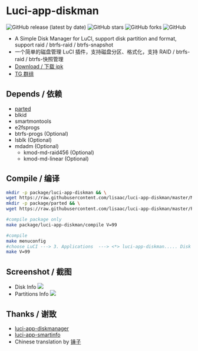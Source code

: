 # Luci-app-diskman

![GitHub release (latest by date)](https://img.shields.io/github/v/release/lisaac/luci-app-diskman?style=flat-square)
![GitHub stars](https://img.shields.io/github/stars/lisaac/luci-app-diskman?style=flat-square)
![GitHub forks](https://img.shields.io/github/forks/lisaac/luci-app-diskman?style=flat-square)
![GitHub](https://img.shields.io/github/license/lisaac/luci-app-diskman?style=flat-square)
- A Simple Disk Manager for LuCI, support disk partition and format, support raid / btrfs-raid / btrfs-snapshot
- 一个简单的磁盘管理 LuCI 插件，支持磁盘分区、格式化，支持 RAID / btrfs-raid / btrfs-快照管理
- [Download / 下载 ipk](https://github.com/lisaac/luci-app-diskman/releases)
- [TG 群组](https://t.me/joinchat/G5mqjhrlU9S8TMkXeBmj0w)

## Depends / 依赖
- [parted](https://github.com/lisaac/luci-app-diskman/blob/master/Parted.Makefile)
- blkid
- smartmontools
- e2fsprogs
- btrfs-progs (Optional)
- lsblk (Optional)
- mdadm (Optional)
    - kmod-md-raid456 (Optional)
    - kmod-md-linear (Optional)

## Compile / 编译
``` bash
mkdir -p package/luci-app-diskman && \
wget https://raw.githubusercontent.com/lisaac/luci-app-diskman/master/Makefile -O package/luci-app-diskman/Makefile
mkdir -p package/parted && \
wget https://raw.githubusercontent.com/lisaac/luci-app-diskman/master/Parted.Makefile -O package/parted/Makefile

#compile package only
make package/luci-app-diskman/compile V=99

#compile
make menuconfig
#choose LuCI ---> 3. Applications  ---> <*> luci-app-diskman..... Disk Manager interface for LuCI ----> save
make V=99

```

## Screenshot / 截图
- Disk Info
![](https://raw.githubusercontent.com/lisaac/luci-app-diskman/master/doc/disk_info.png)
- Partitions Info
![](https://raw.githubusercontent.com/lisaac/luci-app-diskman/master/doc/partitions_info.png)

## Thanks / 谢致
- [luci-app-diskmanager](http://eko.one.pl/forum/viewtopic.php?id=18669)
- [luci-app-smartinfo](https://github.com/animefansxj/luci-app-smartinfo)
- Chinese translation by [锤子](https://www.right.com.cn/forum/space-uid-311750.html)
